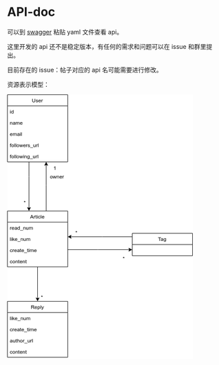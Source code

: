 # API-doc

可以到 [swagger](https://editor.swagger.io/) 粘贴 yaml 文件查看 api。

这里开发的 api 还不是稳定版本，有任何的需求和问题可以在 issue 和群里提出。

目前存在的 issue：帖子对应的 api 名可能需要进行修改。

资源表示模型：

![rrm](image/resource-representation-model.png)
